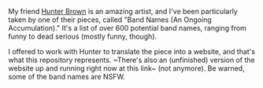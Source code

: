 My friend [Hunter Brown](https://www.hbstudioart.com/) is an amazing artist, and I've been particularly taken by one of their pieces, called "Band Names (An Ongoing Accumulation)." It's a list of over 600 potential band names, ranging from funny to dead serious (mostly funny, though).

I offered to work with Hunter to translate the piece into a website, and that's what this repository represents. ~There's also an (unfinished) version of the website up and running right now at this link~ (not anymore). Be warned, some of the band names are NSFW.
